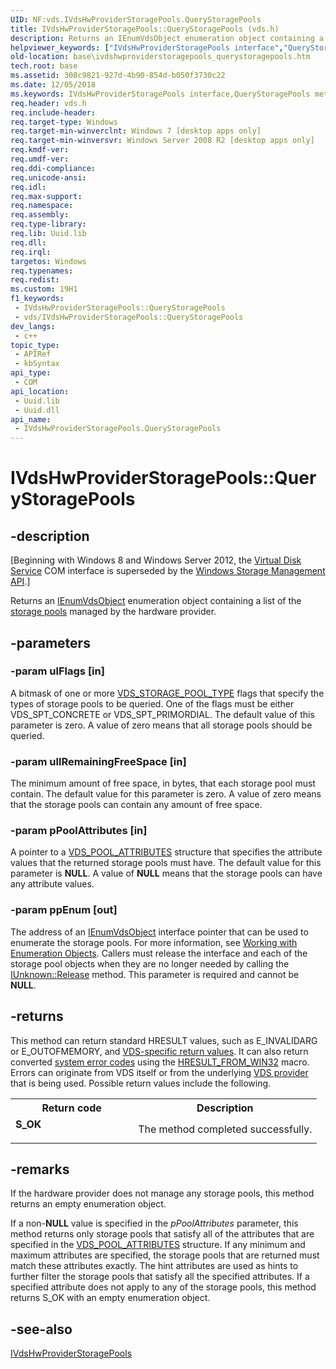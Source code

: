 ```yaml
---
UID: NF:vds.IVdsHwProviderStoragePools.QueryStoragePools
title: IVdsHwProviderStoragePools::QueryStoragePools (vds.h)
description: Returns an IEnumVdsObject enumeration object containing a list of the storage pools managed by the hardware provider.
helpviewer_keywords: ["IVdsHwProviderStoragePools interface","QueryStoragePools method","IVdsHwProviderStoragePools.QueryStoragePools","IVdsHwProviderStoragePools::QueryStoragePools","QueryStoragePools","QueryStoragePools method","QueryStoragePools method","IVdsHwProviderStoragePools interface","base.ivdshwproviderstoragepools_querystoragepools","vds/IVdsHwProviderStoragePools::QueryStoragePools","vdshwprv/IVdsHwProviderStoragePools::QueryStoragePools"]
old-location: base\ivdshwproviderstoragepools_querystoragepools.htm
tech.root: base
ms.assetid: 308c9821-927d-4b90-854d-b050f3730c22
ms.date: 12/05/2018
ms.keywords: IVdsHwProviderStoragePools interface,QueryStoragePools method, IVdsHwProviderStoragePools.QueryStoragePools, IVdsHwProviderStoragePools::QueryStoragePools, QueryStoragePools, QueryStoragePools method, QueryStoragePools method,IVdsHwProviderStoragePools interface, base.ivdshwproviderstoragepools_querystoragepools, vds/IVdsHwProviderStoragePools::QueryStoragePools, vdshwprv/IVdsHwProviderStoragePools::QueryStoragePools
req.header: vds.h
req.include-header: 
req.target-type: Windows
req.target-min-winverclnt: Windows 7 [desktop apps only]
req.target-min-winversvr: Windows Server 2008 R2 [desktop apps only]
req.kmdf-ver: 
req.umdf-ver: 
req.ddi-compliance: 
req.unicode-ansi: 
req.idl: 
req.max-support: 
req.namespace: 
req.assembly: 
req.type-library: 
req.lib: Uuid.lib
req.dll: 
req.irql: 
targetos: Windows
req.typenames: 
req.redist: 
ms.custom: 19H1
f1_keywords:
 - IVdsHwProviderStoragePools::QueryStoragePools
 - vds/IVdsHwProviderStoragePools::QueryStoragePools
dev_langs:
 - c++
topic_type:
 - APIRef
 - kbSyntax
api_type:
 - COM
api_location:
 - Uuid.lib
 - Uuid.dll
api_name:
 - IVdsHwProviderStoragePools.QueryStoragePools
---
```


# IVdsHwProviderStoragePools::QueryStoragePools


## -description

<p class="CCE_Message">[Beginning with Windows 8 and Windows Server 2012, the <a href="https://docs.microsoft.com/windows/desktop/VDS/virtual-disk-service-portal">Virtual Disk Service</a> COM interface is superseded by the <a href="https://docs.microsoft.com/previous-versions/windows/desktop/stormgmt/windows-storage-management-api-portal">Windows Storage Management API</a>.]

Returns an <a href="https://docs.microsoft.com/windows/desktop/api/vdshwprv/nn-vdshwprv-ienumvdsobject">IEnumVdsObject</a> enumeration object containing a list of the <a href="https://docs.microsoft.com/windows/desktop/VDS/storage-pool-object">storage pools</a> managed by the hardware provider.

## -parameters

### -param ulFlags [in]

A bitmask of one or more <a href="https://docs.microsoft.com/windows/desktop/api/vdshwprv/ne-vdshwprv-vds_storage_pool_type">VDS_STORAGE_POOL_TYPE</a> flags that specify the types of storage pools to be queried. One of the flags must be either VDS_SPT_CONCRETE or VDS_SPT_PRIMORDIAL. The default value of this parameter is zero. A value of zero means that all storage pools should be queried.

### -param ullRemainingFreeSpace [in]

The minimum amount of free space, in bytes, that each storage pool must contain. The default value for this parameter is zero. A value of zero means that the storage pools can contain any amount of free space.

### -param pPoolAttributes [in]

A pointer to a <a href="https://docs.microsoft.com/windows/desktop/api/vdshwprv/ns-vdshwprv-vds_pool_attributes">VDS_POOL_ATTRIBUTES</a> structure that specifies the attribute values that the returned storage pools must have. The default value for this parameter is <b>NULL</b>. A value of <b>NULL</b> means that the storage pools can have any attribute values.

### -param ppEnum [out]

The address of an <a href="https://docs.microsoft.com/windows/desktop/api/vdshwprv/nn-vdshwprv-ienumvdsobject">IEnumVdsObject</a> interface 
      pointer that can be used to enumerate the storage pools. For more information, see <a href="https://docs.microsoft.com/windows/desktop/VDS/working-with-enumeration-objects">Working with Enumeration Objects</a>. Callers must release the interface and each of the storage pool  objects when they are no longer needed by calling the <a href="https://docs.microsoft.com/windows/desktop/api/unknwn/nf-unknwn-iunknown-release">IUnknown::Release</a> method.
     This parameter is required and cannot be <b>NULL</b>.

## -returns

This method can return standard HRESULT values, such as E_INVALIDARG or E_OUTOFMEMORY, and <a href="https://docs.microsoft.com/windows/desktop/VDS/virtual-disk-service-common-return-codes">VDS-specific return values</a>. It can also return converted <a href="https://docs.microsoft.com/windows/desktop/Debug/system-error-codes">system error codes</a>  using the <a href="https://docs.microsoft.com/windows/desktop/api/winerror/nf-winerror-hresult_from_win32">HRESULT_FROM_WIN32</a> macro. Errors can originate from VDS itself or from the underlying <a href="https://docs.microsoft.com/windows/desktop/VDS/about-vds">VDS provider</a> that is being used. Possible return values include the following.

<table>
<tr>
<th>Return code</th>
<th>Description</th>
</tr>
<tr>
<td width="40%">
<dl>
<dt><b>S_OK</b></dt>
</dl>
</td>
<td width="60%">
The method completed successfully.

</td>
</tr>
</table>

## -remarks

If the hardware provider does not manage any storage pools, this method returns an empty enumeration object.

If a non-<b>NULL</b> value is specified in the <i>pPoolAttributes</i> parameter, this method returns only storage pools that satisfy all of the attributes that are specified in the <a href="https://docs.microsoft.com/windows/desktop/api/vdshwprv/ns-vdshwprv-vds_pool_attributes">VDS_POOL_ATTRIBUTES</a> structure. If any  minimum and maximum attributes are specified, the storage pools that are returned must match these attributes exactly. The hint attributes are used as hints to further filter the storage pools that satisfy all the specified attributes. If a specified attribute does not apply to any of the storage pools, this method returns S_OK with an empty enumeration object.

## -see-also

<a href="https://docs.microsoft.com/windows/desktop/api/vdshwprv/nn-vdshwprv-ivdshwproviderstoragepools">IVdsHwProviderStoragePools</a>

